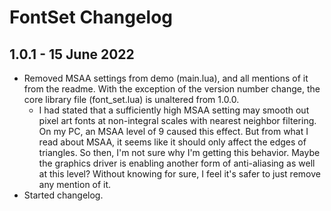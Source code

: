 # FontSet Changelog

## 1.0.1 - 15 June 2022

* Removed MSAA settings from demo (main.lua), and all mentions of it from the readme. With the exception of the version number change, the core library file (font_set.lua) is unaltered from 1.0.0.
  * I had stated that a sufficiently high MSAA setting may smooth out pixel art fonts at non-integral scales with nearest neighbor filtering. On my PC, an MSAA level of 9 caused this effect. But from what I read about MSAA, it seems like it should only affect the edges of triangles. So then, I'm not sure why I'm getting this behavior. Maybe the graphics driver is enabling another form of anti-aliasing as well at this level? Without knowing for sure, I feel it's safer to just remove any mention of it.
* Started changelog.

